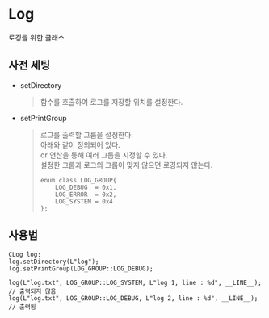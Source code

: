 # Log
로깅을 위한 클래스

## 사전 세팅
- setDirectory
  > 함수를 호출하여 로그를 저장할 위치를 설정한다.
- setPrintGroup
  > 로그를 출력할 그룹을 설정한다. <br>
  > 아래와 같이 정의되어 있다. <br>
  > or 연산을 통해 여러 그룹을 지정할 수 있다. <br>
  > 설정한 그룹과 로그의 그룹이 맞지 않으면 로깅되지 않는다. <br>
  > ```
  > enum class LOG_GROUP{
  >		LOG_DEBUG  = 0x1,
  >		LOG_ERROR  = 0x2,
  > 	LOG_SYSTEM = 0x4 
  > };
  > ```

## 사용법
```
CLog log;
log.setDirectory(L"log");
log.setPrintGroup(LOG_GROUP::LOG_DEBUG);

log(L"log.txt", LOG_GROUP::LOG_SYSTEM, L"log 1, line : %d", __LINE__); // 출력되지 않음
log(L"log.txt", LOG_GROUP::LOG_DEBUG, L"log 2, line : %d", __LINE__); // 출력됨
```
